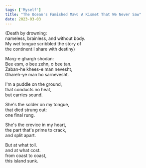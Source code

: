 ```yaml
---  
tags: ['Myself']  
title: "The Ocean's Famished Maw: A Kismet That We Never Saw"  
date: 2023-03-03  
---
```


(Death by drowning:  
nameless, brainless, and without body.  
My wet tongue scribbled the story of  
the continent I share with destiny)

Marg-e ghargh shodan:  
Bee esm, o bee zehn, o bee tan.  
Zaban-he khees-e man nevesht,  
Ghareh-ye man ho sarnevesht.

I'm a puddle on the ground,  
that conducts no heat,  
but carries sound.

She's the solder on my tongue,  
that died strung out:  
one final rung.

She's the crevice in my heart,  
the part that's prime to crack,  
and split apart.

But at what toll.  
and at what cost.  
from coast to coast,  
this island sunk.  

